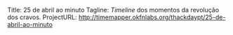 Title: 25 de abril ao minuto
Tagline: _Timeline_ dos momentos da revolução dos cravos.
ProjectURL: http://timemapper.okfnlabs.org/thackdaypt/25-de-abril-ao-minuto



